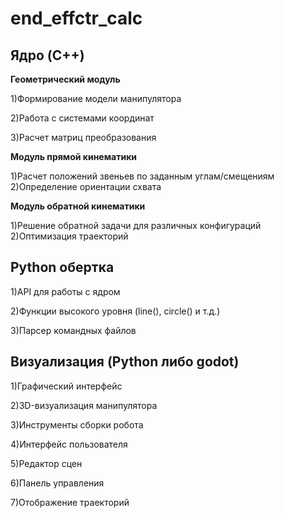 <h1>end_effctr_calc</h1>

<h2><b>Ядро (C++)</b></h2>

<b>Геометрический модуль</b>

1)Формирование модели манипулятора<br>

2)Работа с системами координат<br>

3)Расчет матриц преобразования<br>

<b>Модуль прямой кинематики</b> 

1)Расчет положений звеньев по заданным углам/смещениям
2)Определение ориентации схвата


<b>Модуль обратной кинематики</b>

1)Решение обратной задачи для различных конфигураций
2)Оптимизация траекторий

<h2><b>Python обертка</b></h2>

1)API для работы с ядром

2)Функции высокого уровня (line(), circle() и т.д.)<br>

3)Парсер командных файлов

<h2><b>Визуализация (Python либо godot)</b></h2>

1)Графический интерфейс<br>

2)3D-визуализация манипулятора<br>

3)Инструменты сборки робота<br>

4)Интерфейс пользователя<br>

5)Редактор сцен<br>

6)Панель управления<br>

7)Отображение траекторий<br>

